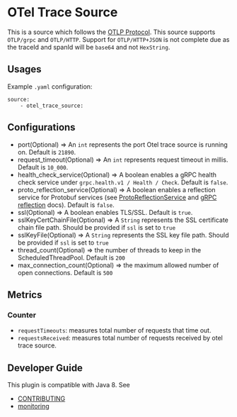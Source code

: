 # OTel Trace Source 

This is a source which follows the [OTLP Protocol](https://github.com/open-telemetry/oteps/blob/master/text/0035-opentelemetry-protocol.md). This source supports ```OTLP/grpc``` and ```OTLP/HTTP```. Support for ```OTLP/HTTP+JSON``` is not complete due as the traceId and spanId will be ```base64``` and not ```HexString```.


## Usages
Example `.yaml` configuration:
```
source:
    - otel_trace_source:
```

## Configurations

* port(Optional) => An `int` represents the port Otel trace source is running on. Default is ```21890```. 
* request_timeout(Optional) => An `int` represents request timeout in millis. Default is ```10_000```.
* health_check_service(Optional) => A boolean enables a gRPC health check service under ```grpc.health.v1 / Health / Check```. Default is ```false```.
* proto_reflection_service(Optional) => A boolean enables a reflection service for Protobuf services (see [ProtoReflectionService](https://grpc.github.io/grpc-java/javadoc/io/grpc/protobuf/services/ProtoReflectionService.html) and [gRPC reflection](https://github.com/grpc/grpc-java/blob/master/documentation/server-reflection-tutorial.md) docs). Default is ```false```.
* ssl(Optional) => A boolean enables TLS/SSL. Default is ```true```.
* sslKeyCertChainFile(Optional) => A `String` represents the SSL certificate chain file path. Should be provided if ```ssl``` is set to ```true```
* sslKeyFile(Optional) => A `String` represents the SSL key file path. Should be provided if ```ssl``` is set to ```true```
* thread_count(Optional) => the number of threads to keep in the ScheduledThreadPool. Default is `200`
* max_connection_count(Optional) => the maximum allowed number of open connections. Default is `500`

## Metrics

### Counter
- `requestTimeouts`: measures total number of requests that time out.
- `requestsReceived`: measures total number of requests received by otel trace source. 

## Developer Guide
This plugin is compatible with Java 8. See 
- [CONTRIBUTING](https://github.com/opendistro-for-elasticsearch/data-prepper/blob/master/CONTRIBUTING.md) 
- [monitoring](https://github.com/opendistro-for-elasticsearch/data-prepper/blob/master/docs/readme/monitoring.md)
